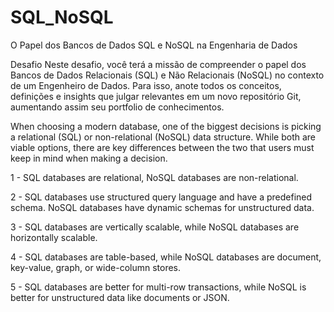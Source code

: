 # SQL_NoSQL 
 O Papel dos Bancos de Dados SQL e NoSQL na Engenharia de Dados

Desafio
Neste desafio, você terá a missão de compreender o papel dos Bancos de Dados Relacionais (SQL) e Não Relacionais (NoSQL) no contexto de um Engenheiro de Dados. Para isso, anote todos os conceitos, definições e insights que julgar relevantes em um novo repositório Git, aumentando assim seu portfolio de conhecimentos.

When choosing a modern database, one of the biggest decisions is picking a relational (SQL) or non-relational (NoSQL) data structure. While both are viable options, there are key differences between the two that users must keep in mind when making a decision.

1 - SQL databases are relational, NoSQL databases are non-relational.

2 - SQL databases use structured query language and have a predefined schema. NoSQL databases have dynamic schemas for unstructured data.

3 - SQL databases are vertically scalable, while NoSQL databases are horizontally scalable.

4 - SQL databases are table-based, while NoSQL databases are document, key-value, graph, or wide-column stores.

5 - SQL databases are better for multi-row transactions, while NoSQL is better for unstructured data like documents or JSON.
